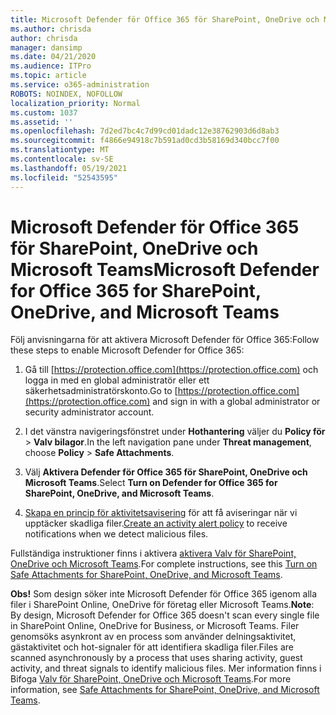 ```yaml
---
title: Microsoft Defender för Office 365 för SharePoint, OneDrive och Microsoft Teams
ms.author: chrisda
author: chrisda
manager: dansimp
ms.date: 04/21/2020
ms.audience: ITPro
ms.topic: article
ms.service: o365-administration
ROBOTS: NOINDEX, NOFOLLOW
localization_priority: Normal
ms.custom: 1037
ms.assetid: ''
ms.openlocfilehash: 7d2ed7bc4c7d99cd01dadc12e38762903d6d8ab3
ms.sourcegitcommit: f4866e94918c7b591ad0cd3b58169d340bcc7f00
ms.translationtype: MT
ms.contentlocale: sv-SE
ms.lasthandoff: 05/19/2021
ms.locfileid: "52543595"
---
```

# <a name="microsoft-defender-for-office-365-for-sharepoint-onedrive-and-microsoft-teams"></a><span data-ttu-id="4c121-102">Microsoft Defender för Office 365 för SharePoint, OneDrive och Microsoft Teams</span><span class="sxs-lookup"><span data-stu-id="4c121-102">Microsoft Defender for Office 365 for SharePoint, OneDrive, and Microsoft Teams</span></span>

<span data-ttu-id="4c121-103">Följ anvisningarna för att aktivera Microsoft Defender för Office 365:</span><span class="sxs-lookup"><span data-stu-id="4c121-103">Follow these steps to enable Microsoft Defender for Office 365:</span></span>

1. <span data-ttu-id="4c121-104">Gå till [https://protection.office.com](https://protection.office.com) och logga in med en global administratör eller ett säkerhetsadministratörskonto.</span><span class="sxs-lookup"><span data-stu-id="4c121-104">Go to [https://protection.office.com](https://protection.office.com) and sign in with a global administrator or security administrator account.</span></span>

2. <span data-ttu-id="4c121-105">I det vänstra navigeringsfönstret under **Hothantering** väljer du **Policy för** \> **Valv bilagor**.</span><span class="sxs-lookup"><span data-stu-id="4c121-105">In the left navigation pane under **Threat management**, choose **Policy** \> **Safe Attachments**.</span></span>

3. <span data-ttu-id="4c121-106">Välj **Aktivera Defender för Office 365 för SharePoint, OneDrive och Microsoft Teams**.</span><span class="sxs-lookup"><span data-stu-id="4c121-106">Select **Turn on Defender for Office 365 for SharePoint, OneDrive, and Microsoft Teams**.</span></span>

4. <span data-ttu-id="4c121-107">[Skapa en princip för aktivitetsavisering](/microsoft-365/compliance/create-activity-alerts) för att få aviseringar när vi upptäcker skadliga filer.</span><span class="sxs-lookup"><span data-stu-id="4c121-107">[Create an activity alert policy](/microsoft-365/compliance/create-activity-alerts) to receive notifications when we detect malicious files.</span></span>

<span data-ttu-id="4c121-108">Fullständiga instruktioner finns i aktivera [aktivera Valv för SharePoint, OneDrive och Microsoft Teams](/microsoft-365/security/office-365-security/turn-on-atp-for-spo-odb-and-teams).</span><span class="sxs-lookup"><span data-stu-id="4c121-108">For complete instructions, see this [Turn on Safe Attachments for SharePoint, OneDrive, and Microsoft Teams](/microsoft-365/security/office-365-security/turn-on-atp-for-spo-odb-and-teams).</span></span>

<span data-ttu-id="4c121-109">**Obs!** Som design söker inte Microsoft Defender för Office 365 igenom alla filer i SharePoint Online, OneDrive för företag eller Microsoft Teams.</span><span class="sxs-lookup"><span data-stu-id="4c121-109">**Note**: By design, Microsoft Defender for Office 365 doesn't scan every single file in SharePoint Online, OneDrive for Business, or Microsoft Teams.</span></span> <span data-ttu-id="4c121-110">Filer genomsöks asynkront av en process som använder delningsaktivitet, gästaktivitet och hot-signaler för att identifiera skadliga filer.</span><span class="sxs-lookup"><span data-stu-id="4c121-110">Files are scanned asynchronously by a process that uses sharing activity, guest activity, and threat signals to identify malicious files.</span></span> <span data-ttu-id="4c121-111">Mer information finns i Bifoga [Valv för SharePoint, OneDrive och Microsoft Teams](/microsoft-365/security/office-365-security/atp-for-spo-odb-and-teams).</span><span class="sxs-lookup"><span data-stu-id="4c121-111">For more information, see [Safe Attachments for SharePoint, OneDrive, and Microsoft Teams](/microsoft-365/security/office-365-security/atp-for-spo-odb-and-teams).</span></span>

